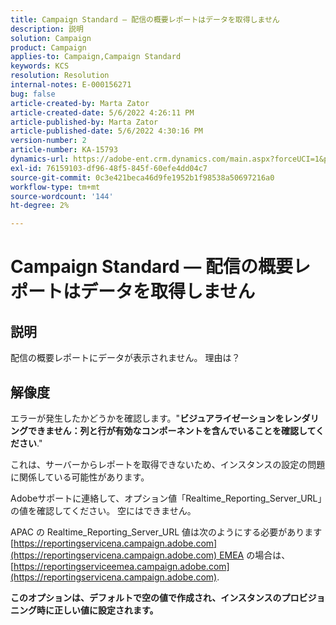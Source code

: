 ```yaml
---
title: Campaign Standard — 配信の概要レポートはデータを取得しません
description: 説明
solution: Campaign
product: Campaign
applies-to: Campaign,Campaign Standard
keywords: KCS
resolution: Resolution
internal-notes: E-000156271
bug: false
article-created-by: Marta Zator
article-created-date: 5/6/2022 4:26:11 PM
article-published-by: Marta Zator
article-published-date: 5/6/2022 4:30:16 PM
version-number: 2
article-number: KA-15793
dynamics-url: https://adobe-ent.crm.dynamics.com/main.aspx?forceUCI=1&pagetype=entityrecord&etn=knowledgearticle&id=d4fb8c39-59cd-ec11-a7b5-6045bd00dbbc
exl-id: 76159103-df96-48f5-845f-60efe4dd04c7
source-git-commit: 0c3e421beca46d9fe1952b1f98538a50697216a0
workflow-type: tm+mt
source-wordcount: '144'
ht-degree: 2%

---
```


# Campaign Standard — 配信の概要レポートはデータを取得しません

## 説明


配信の概要レポートにデータが表示されません。 理由は？


## 解像度


エラーが発生したかどうかを確認します。&quot;<b>ビジュアライゼーションをレンダリングできません：列と行が有効なコンポーネントを含んでいることを確認してください</b>.&quot;

これは、サーバーからレポートを取得できないため、インスタンスの設定の問題に関係している可能性があります。

Adobeサポートに連絡して、オプション値「Realtime_Reporting_Server_URL」の値を確認してください。 空にはできません。

APAC の Realtime_Reporting_Server_URL 値は次のようにする必要があります [https://reportingservicena.campaign.adobe.com](https://reportingservicena.campaign.adobe.com) EMEA の場合は、 [https://reportingserviceemea.campaign.adobe.com](https://reportingservicena.campaign.adobe.com).

<b>このオプションは、デフォルトで空の値で作成され、インスタンスのプロビジョニング時に正しい値に設定されます。</b>
